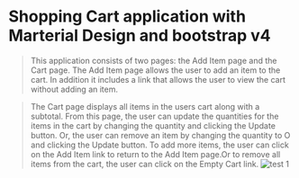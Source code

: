# Shopping Cart application with Marterial Design and bootstrap v4

>  This application consists of two pages: the Add Item page and the Cart page. The Add Item page allows the user to add an item to the cart. In addition it includes a link that  allows the user to view the cart without adding an item.

> The Cart page displays all items in the users cart along with a subtotal. From this page,  the user can update the quantities for the items in the cart by changing the quantity and  clicking the Update button. Or, the user can remove an item by changing the quantity to O  and clicking the Update button. To add more items, the user can click on the Add Item link    to return to the Add Item page.Or to remove all items from the cart, the user can click on the Empty Cart link.
![test 1](https://user-images.githubusercontent.com/29811601/51540154-07e54f00-1e56-11e9-9fbe-be213d4b9227.png)



